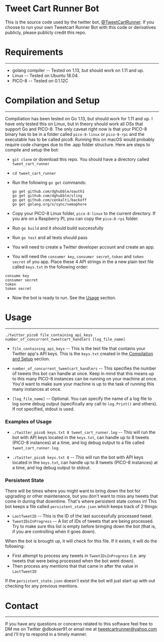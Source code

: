 # Tweet Cart Runner Bot

This is the source code used by the twitter bot, [@TweetCartRunner](https://twitter.com/TweetCartRunner).  If you choose to run your own Tweetcart Runner Bot with this code or derivatives publicly, please publicly credit this repo.


# Requirements
---
- golang compiler -- Tested on 1.13, but should work on 1.11 and up.
- Linux -- Tested on Ubuntu 18.04.
- PICO-8 -- Tested on 0.1.12C

# Compilation and Setup
---
Compiliation has been tested on Go 1.13, but should work for 1.11 and up. I have only tested this on Linux, but in theory should work all OSs that support Go and PICO-8.  The only caveat right now is that your PICO-8 binary has to be in a folder called `pico-8-linux` or `pico-8-rpi` and the executable has to be called pico8. Running this on macOS would probably require code changes due to the .app folder structure. Here are steps to compile and setup the bot:


- `git clone` or download this repo.  You should have a directory called `tweet_cart_runner`
- `cd tweet_cart_runner`
- Run the following `go get` commands:

  ```
  go get github.com/dghubble/oauth1
  go get github.com/dghubble/sling
  go get github.com/cenkalti/backoff
  go get golang.org/x/sync/semaphore
  ```
- Copy your PICO-8 Linux folder, `pico-8-linux` to the current directory.  If you are on a Raspberry PI, you can copy the `pico-8-rpi` folder.  
- Run `go build` and it should build successfully
- Run `go test` and all tests should pass
- You will need to create a Twitter developer account and create an app.
- You will need the `consumer key`, `consumer secret`, `token` and `token secret` of you app.  Place these 4 API strings in the a new plain text file called `keys.txt` in the following order:

```
consume key
consumer secret
token
token secret
```
- Now the bot is ready to run.  See the [Usage](#usage) section.

# Usage
---
`./twitter_pico8 file_containing_api_keys number_of_concurrent_tweetcart_handlers [log_file_name]`

- `file_containing_api_keys` -- This is the text file that contains your Twitter app's API keys.  This is the `keys.txt` created in the [Compilation and Setup](#compilation-and-setup]) section.

- `number_of_concurrent_tweetcart_handlers` -- This specifies the number of tweets this bot can handle at once.  Keep in mind that this means up to this many PICO-8 instances can be running on your machine at once.
  You'd want to make sure your machine is up to the task of running this many instances at once.

- `[log_file_name]` -- Optional. You can specify the name of a log file to log some debug output (specifically any call to `log.Print()` and others).  If not specified, stdout is used.

### Examples of Usage
- `./twitter_pico8 keys.txt 8 tweet_cart_runner.log` -- This will run the bot with API keys located in the `keys.txt`, can handle up to 8 tweets (PICO-8 instances) at a time, and log debug output to a file called `tweet_cart_runner.log`.

- `./twitter_pico8 keys.txt 8` -- This will run the bot with API keys located in the `keys.txt`, can handle up to 8 tweets (PICO-8 instances) at a time, and log debug output to stdout.

### Persistent State

There will be times where you might want to bring down the bot for upgrading or other maintenance, but you don't want to miss any tweets that come in during that downtime. That's where persistent state comes in! This bot keeps a file called `persistent_state.json` which keeps track of 2 things:

- `LastTweetID` -- This is the ID of the last successfully processed tweet.
- `TweetIDsInProgress` -- A list of IDs of tweets that are being processed.  Try to make sure this list is empty before bringing down the bot (that is, if you are controlling when it goes down).

When the bot is brought up, it will check for this file.  If it exists, it will do the following:
- First attempt to process any tweets in `TweetIDsInProgress` (i.e. any tweets that were being processed when the bot went down).
- Then process any mentions that that came in after the value in `LastTweetID`

If the `persistent_state.json` doesn't exist the bot will just start up with out checking for any previous mentions.

# Contact
---
If you have any questions or concerns related to this software feel free to DM me on Twitter @dbokser91 or email me at tweetcartrunner@yahoo.com and I'll try to respond in a timely manner.

